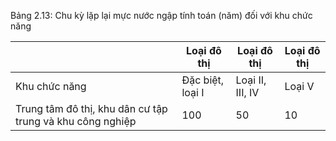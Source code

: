 Bảng 2.13: Chu kỳ lặp lại mực nước ngập tính toán (năm) đối với khu chức năng

|                                                           | Loại đô thị      | Loại đô thị      | Loại đô thị   |
|-----------------------------------------------------------|------------------|------------------|---------------|
| Khu chức năng                                             | Đặc biệt, loại I | Loại II, III, IV | Loại V        |
| Trung tâm đô thị, khu dân cư tập trung và khu công nghiệp | 100              | 50               | 10            |